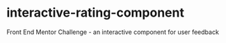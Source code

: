 # interactive-rating-component
Front End Mentor Challenge - an interactive component for user feedback
